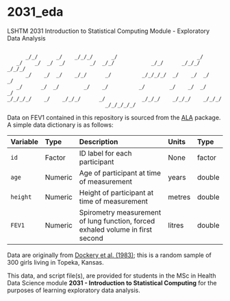 # 2031_eda
LSHTM 2031 Introduction to Statistical Computing Module - Exploratory Data Analysis

```
                                                                                
      _/_/      _/    _/_/_/      _/                          _/            
   _/    _/  _/  _/        _/  _/_/            _/_/      _/_/_/    _/_/_/   
      _/    _/  _/    _/_/      _/          _/_/_/_/  _/    _/  _/    _/    
   _/      _/  _/        _/    _/          _/        _/    _/  _/    _/     
_/_/_/_/    _/    _/_/_/      _/            _/_/_/    _/_/_/    _/_/_/      
                                _/_/_/_/_/                                          
```

Data on FEV1 contained in this repository is sourced from the [ALA](https://rdrr.io/rforge/ALA/) package. A simple data dictionary is as follows:

| Variable | Type    | Description                                                  | Units  | Type   |
| :------- | :------ | :----------------------------------------------------------- | :----- | :----- |
| `id`     | Factor  | ID label for each participant                                | None   | factor |
| `age`    | Numeric | Age of participant at time of measurement                    | years  | double |
| `height` | Numeric | Height of participant at time of measurement                 | metres | double |
| `FEV1`   | Numeric | Spirometry measurement of lung function, forced exhaled volume in first second | litres | double |

Data are originally from [Dockery et al. (1983)](https://doi.org/10.1164/arrd.1983.128.3.405); this is a random sample of 300 girls living in Topeka, Kansas.

This data, and script file(s), are provided for students in the MSc in Health Data Science module **2031 - Introduction to Statistical Computing** for the purposes of learning exploratory data analysis.
